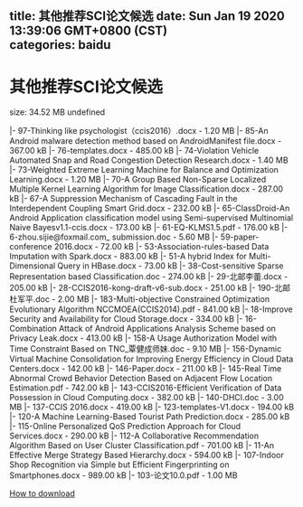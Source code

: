 
title: 其他推荐SCI论文候选
date: Sun Jan 19 2020 13:39:06 GMT+0800 (CST)    
categories: baidu
---

# 其他推荐SCI论文候选
size: 34.52 MB
 undefined
 
|- 97-Thinking like psychologist（ccis2016）.docx - 1.20 MB
|- 85-An Android malware detection method based on AndroidManifest file.docx - 367.00 kB
|- 76-templates.docx - 485.00 kB
|- 74-Violation Vehicle Automated Snap and Road Congestion Detection Research.docx - 1.40 MB
|- 73-Weighted Extreme Learning Machine for Balance and Optimization Learning.docx - 1.20 MB
|- 70-A Group Based Non-Sparse Localized Multiple Kernel Learning Algorithm for Image Classification.docx - 287.00 kB
|- 67-A Suppression Mechanism of Cascading Fault in the Interdependent Coupling Smart Grid.docx - 232.00 kB
|- 65-ClassDroid-An Android Application classification model using Semi-supervised Multinomial Naive Bayesv1.1-ccis.docx - 173.00 kB
|- 61-EQ-KLMS1.5.pdf - 176.00 kB
|- 6-zhou.sijie@foxmail.com_ submission.doc - 5.60 MB
|- 59-paper-conference 2016.docx - 72.00 kB
|- 53-Association-rules-based Data Imputation with Spark.docx - 883.00 kB
|- 51-A hybrid Index for Multi-Dimensional Query in HBase.docx - 73.00 kB
|- 38-Cost-sensitive Sparse Representation based Classification.doc - 274.00 kB
|- 29-北邮李蕾.docx - 205.00 kB
|- 28-CCIS2016-kong-draft-v6-sub.docx - 251.00 kB
|- 190-北邮杜军平.doc - 2.00 MB
|- 183-Multi-objective Constrained Optimization Evolutionary Algorithm NCCMOEA(CCIS2014).pdf - 841.00 kB
|- 18-Improve Security and Availability for Cloud Storage.docx - 334.00 kB
|- 16-Combination Attack of Android Applications Analysis Scheme based on Privacy Leak.docx - 413.00 kB
|- 158-A Usage Authorization Model with Time Constraint Based on TNC_覃健成师妹.doc - 9.10 MB
|- 156-Dynamic Virtual Machine Consolidation for Improving Energy Efficiency in Cloud Data Centers.docx - 142.00 kB
|- 146-Paper.docx - 211.00 kB
|- 145-Real Time Abnormal Crowd Behavior Detection Based on Adjacent Flow Location Estimation.pdf - 742.00 kB
|- 143-CCIS2016-Efficient Verification of Data Possession in Cloud Computing.docx - 382.00 kB
|- 140-DHCI.doc - 3.00 MB
|- 137-CCIS 2016.docx - 419.00 kB
|- 123-templates-V1.docx - 194.00 kB
|- 120-A Machine Learning-Based Tourist Path Prediction.docx - 285.00 kB
|- 115-Online Personalized QoS Prediction Approach for Cloud Services.docx - 290.00 kB
|- 112-A Collaborative Recommendation Algorithm Based on User Cluster Classification.pdf - 701.00 kB
|- 11-An Effective Merge Strategy Based Hierarchy.docx - 594.00 kB
|- 107-Indoor Shop Recognition via Simple but Efficient Fingerprinting on Smartphones.docx - 989.00 kB
|- 103-论文10.0.pdf - 1.00 MB

[How to download](https://bpcam.bemobtrk.com/go/2ceec3aa-1ca2-46d6-b9ff-aaa5c184517c?jno=396)